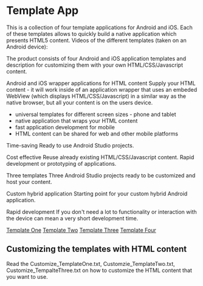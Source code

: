 # Template App
This is a collection of four template applications for Android and iOS. Each of these templates allows to quickly build a native application which presents HTML5 content.
Videos of the different templates (taken on an Android device):

The product consists of four Android and iOS application templates and description for customizing them with your own HTML/CSS/Javascript content.

Android and iOS wrapper applications for HTML content
Supply your HTML content - it will work inside of an application wrapper that uses an embeded WebView (which displays HTML/CSS/Javascript) in a similar way as the native browser, but all your content is on the users device.

- universal templates for different screen sizes - phone and tablet
- native application that wraps your HTML content
- fast application development for mobile
- HTML content can be shared for web and other mobile platforms

Time-saving
Ready to use Android Studio projects.

Cost effective
Reuse already existing HTML/CSS/Javascript content. Rapid development or prototyping of applications.

Three templates
Three Android Studio projects ready to be customized and host your content.

Custom hybrid application
Starting point for your custom hybrid Android application.

Rapid development
If you don't need a lot to functionality or interaction with the device can mean a very short development time.

<a href="https://www.youtube.com/shorts/HRoMBfgjWtQ">Template One</a>
<a href="https://www.youtube.com/shorts/abgX1SRl4v4">Template Two</a>
<a href="https://www.youtube.com/shorts/b7EyuWgTHmc">Template Three</a>
<a href="https://www.youtube.com/shorts/xlWDAmHnErU">Template Four</a>

## Customizing the templates with HTML content
Read the Customize_TemplateOne.txt, Customzie_TemplateTwo.txt, Customize_TempalteThree.txt on how to customize the HTML content that you want to use.
